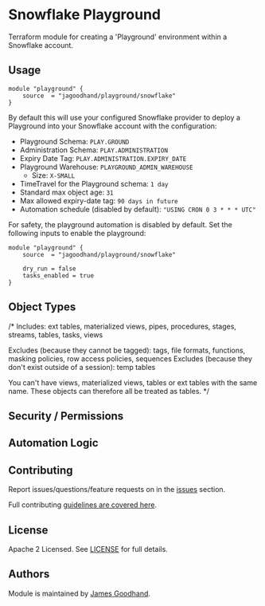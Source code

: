 # Snowflake Playground

Terraform module for creating a 'Playground' environment within a Snowflake account.

## Usage

```HCL
module "playground" {
    source  = "jagoodhand/playground/snowflake"
}
```

By default this will use your configured Snowflake provider to deploy a Playground into your Snowflake account with the configuration:

- Playground Schema: `PLAY.GROUND`
- Administration Schema: `PLAY.ADMINISTRATION`
- Expiry Date Tag: `PLAY.ADMINISTRATION.EXPIRY_DATE`
- Playground Warehouse: `PLAYGROUND_ADMIN_WAREHOUSE`
  - Size: `X-SMALL`
- TimeTravel for the Playground schema: `1 day`
- Standard max object age: `31`
- Max allowed expiry-date tag: `90 days in future`
- Automation schedule (disabled by default): `"USING CRON 0 3 * * * UTC"`

For safety, the playground automation is disabled by default. Set the following inputs to enable the playground:

```HCL
module "playground" {
    source  = "jagoodhand/playground/snowflake"

    dry_run = false
    tasks_enabled = true
}
```

## Object Types

  /*
  Includes:
  ext tables, materialized views, pipes, procedures, stages, streams, tables, tasks, views

  Excludes (because they cannot be tagged):
  tags, file formats, functions, masking policies, row access policies, sequences
  Excludes (because they don't exist outside of a session):
  temp tables

  You can't have views, materialized views, tables or ext tables with the same name.
  These objects can therefore all be treated as tables.
  */

## Security / Permissions


## Automation Logic


## Contributing

Report issues/questions/feature requests on in the [issues](https://github.com/jagoodhand/terraform-snowflake-playground/issues/new) section.

Full contributing [guidelines are covered here](.github/contributing.md).

## License

Apache 2 Licensed. See [LICENSE](https://github.com/jagoodhand/terraform-snowflake-playground/blob/main/LICENSE) for full details.

## Authors

Module is maintained by [James Goodhand](https://github.com/jagoodhand).

